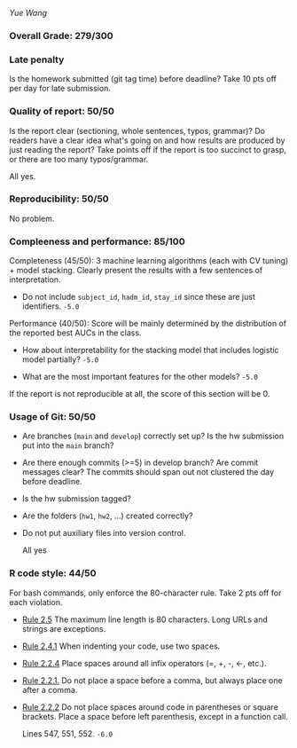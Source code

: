 *Yue Wang*

### Overall Grade: 279/300

### Late penalty

Is the homework submitted (git tag time) before deadline? Take 10 pts off per day for late submission.

### Quality of report: 50/50

Is the report clear (sectioning, whole sentences, typos, grammar)? Do readers have a clear idea what's going on and how results are produced by just reading the report? Take points off if the report is too succinct to grasp, or there are too many typos/grammar. 

All yes.

### Reproducibility: 50/50

No problem.

### Compleeness and performance: 85/100

Completeness (45/50): 3 machine learning algorithms (each with CV tuning) + model stacking. Clearly present the results with a few sentences of interpretation.

-   Do not include `subject_id`, `hadm_id`, `stay_id` since these are just identifiers. `-5.0`

Performance (40/50): Score will be mainly determined by the distribution of the reported best AUCs in the class.

-   How about interpretability for the stacking model that includes logistic model partially?  `-5.0`

-   What are the most important features for the other models? `-5.0`

If the report is not reproducible at all, the score of this section will be 0.


### Usage of Git: 50/50

-   Are branches (`main` and `develop`) correctly set up? Is the hw submission put into the `main` branch?

-   Are there enough commits (>=5) in develop branch? Are commit messages clear? The commits should span out not clustered the day before deadline. 
          
-   Is the hw submission tagged? 

-   Are the folders (`hw1`, `hw2`, ...) created correctly? 
  
-   Do not put auxiliary files into version control.

    All yes

### R code style: 44/50

For bash commands, only enforce the 80-character rule. Take 2 pts off for each violation. 

-   [Rule 2.5](https://style.tidyverse.org/syntax.html#long-lines) The maximum line length is 80 characters. Long URLs and strings are exceptions.  

-   [Rule 2.4.1](https://style.tidyverse.org/syntax.html#indenting) When indenting your code, use two spaces.  

-   [Rule 2.2.4](https://style.tidyverse.org/syntax.html#infix-operators) Place spaces around all infix operators (=, +, -, &lt;-, etc.).  
-   [Rule 2.2.1.](https://style.tidyverse.org/syntax.html#commas) Do not place a space before a comma, but always place one after a comma.  

-   [Rule 2.2.2](https://style.tidyverse.org/syntax.html#parentheses) Do not place spaces around code in parentheses or square brackets. Place a space before left parenthesis, except in a function call.

    Lines 547, 551, 552. `-6.0`
